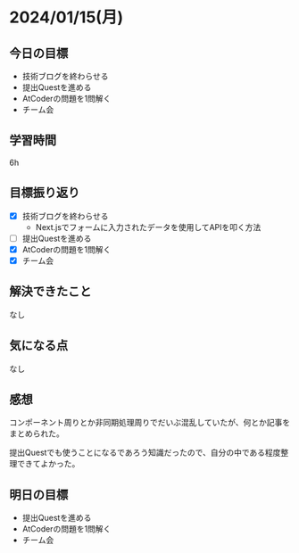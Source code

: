 # 2024/01/15(月)

## 今日の目標
* 技術ブログを終わらせる
* 提出Questを進める
* AtCoderの問題を1問解く
* チーム会

## 学習時間
6h

## 目標振り返り
* [x] 技術ブログを終わらせる
  * Next.jsでフォームに入力されたデータを使用してAPIを叩く方法
* [ ] 提出Questを進める
* [x] AtCoderの問題を1問解く
* [x] チーム会

## 解決できたこと
なし

## 気になる点
なし

## 感想
コンポーネント周りとか非同期処理周りでだいぶ混乱していたが、何とか記事をまとめられた。

提出Questでも使うことになるであろう知識だったので、自分の中である程度整理できてよかった。

## 明日の目標
* 提出Questを進める
* AtCoderの問題を1問解く
* チーム会